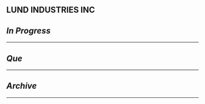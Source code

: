 ## LUND INDUSTRIES INC

## *In Progress*

--------------------

## *Que*

-----------------------------------
## *Archive*

-----------------------------------
